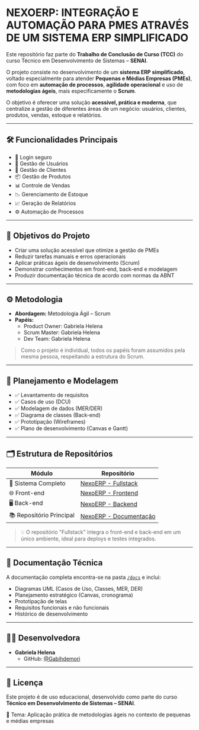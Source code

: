 #  NEXOERP: INTEGRAÇÃO E AUTOMAÇÃO PARA PMES ATRAVÉS DE UM SISTEMA ERP SIMPLIFICADO

Este repositório faz parte do **Trabalho de Conclusão de Curso (TCC)** do curso Técnico em Desenvolvimento de Sistemas – **SENAI**.

O projeto consiste no desenvolvimento de um **sistema ERP simplificado**, voltado especialmente para atender **Pequenas e Médias Empresas (PMEs)**, com foco em **automação de processos**, **agilidade operacional** e uso de **metodologias ágeis**, mais especificamente o **Scrum**.

O objetivo é oferecer uma solução **acessível, prática e moderna**, que centralize a gestão de diferentes áreas de um negócio: usuários, clientes, produtos, vendas, estoque e relatórios.

---

## 🛠️ Funcionalidades Principais

- 🔐 Login seguro
- 👤 Gestão de Usuários
- 🤝 Gestão de Clientes
- 📦 Gestão de Produtos
- 📊 Controle de Vendas
- 📉 Gerenciamento de Estoque
- 📈 Geração de Relatórios
- ⚙️ Automação de Processos

---

## 🎯 Objetivos do Projeto

- Criar uma solução acessível que otimize a gestão de PMEs
- Reduzir tarefas manuais e erros operacionais
- Aplicar práticas ágeis de desenvolvimento (Scrum)
- Demonstrar conhecimentos em front-end, back-end e modelagem
- Produzir documentação técnica de acordo com normas da ABNT

---

## ⚙️ Metodologia

- **Abordagem:** Metodologia Ágil – Scrum
- **Papéis:**
  - Product Owner: Gabriela Helena
  - Scrum Master: Gabriela Helena
  - Dev Team: Gabriela Helena

> Como o projeto é individual, todos os papéis foram assumidos pela mesma pessoa, respeitando a estrutura do Scrum.

---

## 🧩 Planejamento e Modelagem

- ✅ Levantamento de requisitos
- ✅ Casos de uso (DCU)
- ✅ Modelagem de dados (MER/DER)
- ✅ Diagrama de classes (Back-end)
- ✅ Prototipação (Wireframes)
- ✅ Plano de desenvolvimento (Canvas e Gantt)


---

## 🗂 Estrutura de Repositórios

| Módulo                  | Repositório                                                                 |
|-------------------------|------------------------------------------------------------------------------|
| 🔗 Sistema Completo     | [NexoERP - Fullstack](https://github.com/Gabihdemori/NexoERP-fullstack.git)          |
| 🌐 Front-end            | [NexoERP - Frontend](https://github.com/usuario/Sistema_agil_para_PMEs_TCC-frontend)   |
| 🖥️ Back-end             | [NexoERP - Backend](https://github.com/Gabihdemori/NexoERP_back.git)         |
| 📚 Repositório Principal| [NexoERP - Documentação](https://github.com/Gabihdemori/Sistema_agil_para_PMEs_TCC) |

> 💡 O repositório "Fullstack" integra o front-end e back-end em um único ambiente, ideal para deploys e testes integrados.

---

## 📄 Documentação Técnica

A documentação completa encontra-se na pasta [`/docs`](./docs.docx) e inclui:

- Diagramas UML (Casos de Uso, Classes, MER, DER)
- Planejamento estratégico (Canvas, cronograma)
- Prototipação de telas
- Requisitos funcionais e não funcionais
- Histórico de desenvolvimento

---

## 👩‍💻 Desenvolvedora

- **Gabriela Helena**
  - GitHub: [@Gabihdemori](https://github.com/Gabihdemori)

---

## 📝 Licença

Este projeto é de uso educacional, desenvolvido como parte do curso **Técnico em Desenvolvimento de Sistemas – SENAI**.

📍 Tema: Aplicação prática de metodologias ágeis no contexto de pequenas e médias empresas
